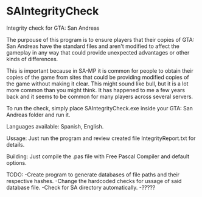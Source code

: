 # SAIntegrityCheck
Integrity check for GTA: San Andreas

The purpouse of this program is to ensure players that their copies of GTA: San Andreas have the standard files and aren't modified to affect the gameplay in any way that could provide unexpected advantages or other kinds of differences. 

This is important because in SA-MP it is common for people to obtain their copies of the game from sites that could be providing modified copies of the game without making it clear. This might sound like bull, but it is a lot more common than you might think. It has happened to me a few years back and it seems to be common for many players across several servers.

To run the check, simply place SAIntegrityCheck.exe inside your GTA: San Andreas folder and run it.

Languages available: Spanish, English.

Ussage: Just run the program and review created file IntegrityReport.txt for details.

Building: Just compile the .pas file with Free Pascal Compiler and default options.

TODO:
-Create program to generate databases of file paths and their respective hashes.
-Change the hardcoded checks for ussage of said database file.
-Check for SA directory automatically.
-?????
